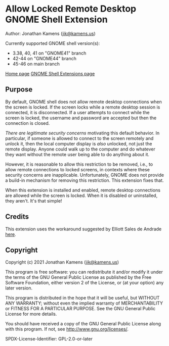 # Allow Locked Remote Desktop GNOME Shell Extension

Author: Jonathan Kamens (<jik@kamens.us>)

Currently supported GNOME shell version(s):

- 3.38, 40, 41 on "GNOME41" branch
- 42-44 on "GNOME44" branch
- 45-46 on main branch

[Home page][homepage] [GNOME Shell Extensions page][extpage]

[homepage]: https://github.com/jikamens/allow-locked-remote-desktop
[extpage]: https://extensions.gnome.org/extension/4338/allow-locked-remote-desktop/

## Purpose

By default, GNOME shell does not allow remote desktop connections when
the screen is locked. If the screen locks while a remote desktop
session is connected, it is disconnected. If a user attempts to
connect while the screen is locked, the username and password are
accepted but then the connection is closed.

_There are legitimate security concerns_ motivating this default
behavior. In particular, if someone is allowed to connect to the
screen remotely and unlock it, then the local computer display is
_also_ unlocked, not just the remote display. Anyone could walk up to
the computer and do whatever they want without the remote user being
able to do anything about it.

However, it is reasonable to allow this restriction to be removed,
i.e., to allow remote connections to locked screens, in contexts where
these security concerns are inapplicable. Unfortunately, GNOME does
not provide a build-in mechanism for removing this restriction. This
extension fixes that.

When this extension is installed and enabled, remote desktop
connections are allowed while the screen is locked. When it is
disabled or uninstalled, they aren't. It's that simple!

## Credits

This extension uses the workaround suggested by Elliott Sales de
Andrade [here][workaround].

[workaround]: https://gitlab.gnome.org/GNOME/gnome-shell/-/issues/3212#note_992252

## Copyright

Copyright (c) 2021 Jonathan Kamens (<jik@kamens.us>)

This program is free software: you can redistribute it and/or modify
it under the terms of the GNU General Public License as published by
the Free Software Foundation, either version 2 of the License, or (at
your option) any later version.

This program is distributed in the hope that it will be useful, but
WITHOUT ANY WARRANTY; without even the implied warranty of
MERCHANTABILITY or FITNESS FOR A PARTICULAR PURPOSE. See the GNU
General Public License for more details.

You should have received a copy of the GNU General Public License
along with this program. If not, see <http://www.gnu.org/licenses/>.

SPDX-License-Identifier: GPL-2.0-or-later
